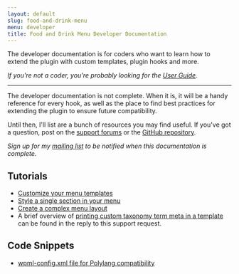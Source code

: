 ```yaml
---
layout: default
slug: food-and-drink-menu
menu: developer
title: Food and Drink Menu Developer Documentation
---
```

The developer documentation is for coders who want to learn how to extend the plugin with custom templates, plugin hooks and more.

*If you're not a coder, you're probably looking for the [User Guide](../user).*

---

The developer documentation is not complete. When it is, it will be a handy reference for every hook, as well as the place to find best practices for extending the plugin to ensure future compatibility.

Until then, I'll list are a bunch of resources you may find useful. If you've got a question, post on the [support forums](http://wordpress.org/support/plugin/food-and-drink-menu) or the [GitHub repository](https://github.com/NateWr/food-and-drink-menu).

*Sign up for my [mailing list](https://themeofthecrop.com/about/mailing-list) to be notified when this documentation is complete.*

## Tutorials

- [Customize your menu templates](https://themeofthecrop.com/2014/01/28/customize-restaurant-menu-templates/)
- [Style a single section in your menu](https://themeofthecrop.com/2014/08/19/give-section-restaurant-menu-unique-style/)
- [Create a complex menu layout](https://themeofthecrop.com/2014/07/31/achieve-complex-menu-layouts-food-drink-menu/)
- A brief overview of [printing custom taxonomy term meta in a template](https://wordpress.org/support/topic/adding-meta-boxes-to-sections?replies=4#post-8416551) can be found in the reply to this support request.

## Code Snippets

- [wpml-config.xml file for Polylang compatibility](https://gist.github.com/NateWr/56cd0afed05049d78865)
